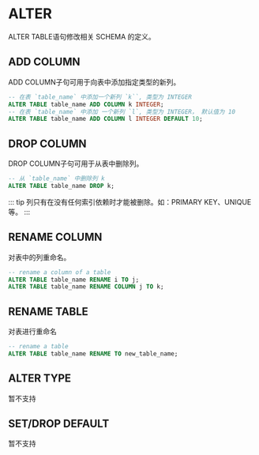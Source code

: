 # ALTER
ALTER TABLE语句修改相关 SCHEMA 的定义。





## ADD COLUMN
ADD COLUMN子句可用于向表中添加指定类型的新列。
```SQL
-- 在表 `table_name` 中添加一个新列 `k``, 类型为 INTEGER 
ALTER TABLE table_name ADD COLUMN k INTEGER;
-- 在表 `table_name` 中添加 一个新列 `l`, 类型为 INTEGER， 默认值为 10
ALTER TABLE table_name ADD COLUMN l INTEGER DEFAULT 10;
```

## DROP COLUMN
DROP COLUMN子句可用于从表中删除列。
```SQL
-- 从 `table_name` 中删除列 k 
ALTER TABLE table_name DROP k;
```
::: tip
列只有在没有任何索引依赖时才能被删除。如：PRIMARY KEY、UNIQUE等。
:::

## RENAME COLUMN
对表中的列重命名。
```SQL
-- rename a column of a table
ALTER TABLE table_name RENAME i TO j;
ALTER TABLE table_name RENAME COLUMN j TO k;
```

## RENAME TABLE
对表进行重命名
```SQL
-- rename a table
ALTER TABLE table_name RENAME TO new_table_name;
```

## ALTER TYPE
暂不支持

## SET/DROP DEFAULT
暂不支持